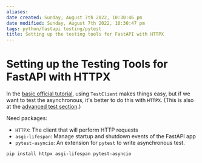 ```yaml
---
aliases: 
date created: Sunday, August 7th 2022, 10:30:46 pm
date modified: Sunday, August 7th 2022, 10:30:47 pm
tags: python/fastapi testing/pytest 
title: Setting up the testing tools for FastAPI with HTTPX
---
```


# Setting up the Testing Tools for FastAPI with HTTPX

In the [basic official tutorial](https://fastapi.tiangolo.com/tutorial/testing/), using `TestClient` makes things easy, but if we want to test the asynchronous, it's better to do this with `HTTPX`. (This is also at the [advanced test section](https://fastapi.tiangolo.com/advanced/async-tests/).)

Need packages:

- `HTTPX`: The client that will perform  HTTP requests
- `asgi-lifespan`: Manage startup and shutdown events of the FastAPI app
- `pytest-asyncio`: An extension for `pytest` to write asynchronous test.

```bash
pip install httpx asgi-lifespan pytest-asyncio
```

